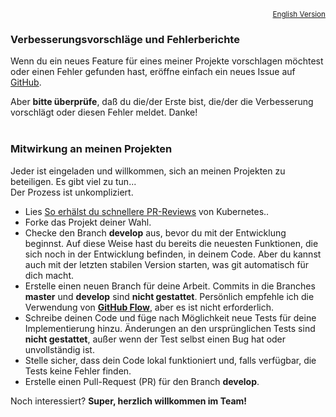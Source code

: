 <p align="right">
  <sub><a href="Contributing.en.md">English Version</a></sub>
</p>

### Verbesserungsvorschläge und Fehlerberichte

Wenn du ein neues Feature für eines meiner Projekte vorschlagen möchtest oder einen Fehler gefunden hast, eröffne einfach ein neues Issue auf [GitHub](https://github.com/nixe64).

Aber **bitte überprüfe**, daß du die/der Erste bist, die/der die Verbesserung vorschlägt oder diesen Fehler meldet. Danke!
<br/>
<br/>

### Mitwirkung an meinen Projekten

Jeder ist eingeladen und willkommen, sich an meinen Projekten zu beteiligen. Es gibt viel zu tun...<br/>
Der Prozess ist unkompliziert.

 - Lies [So erhälst du schnellere PR-Reviews](https://github.com/kubernetes/community/blob/master/contributors/guide/pull-requests.md#best-practices-for-faster-reviews) von Kubernetes..
 - Forke das Projekt deiner Wahl.
 - Checke den Branch **develop** aus, bevor du mit der Entwicklung beginnst.
  Auf diese Weise hast du bereits die neuesten Funktionen, die sich noch in der Entwicklung befinden, in deinem Code. Aber du kannst auch
  mit der letzten stabilen Version starten, was git automatisch für dich macht.
 - Erstelle einen neuen Branch für deine Arbeit. Commits in die Branches **master** und **develop** sind **nicht gestattet**. Persönlich empfehle ich die Verwendung von **[GitHub Flow](https://githubflow.github.io/)**, aber es ist nicht erforderlich.
 - Schreibe deinen Code und füge nach Möglichkeit neue Tests für deine Implementierung hinzu. Änderungen an den ursprünglichen Tests sind **nicht gestattet**, außer wenn der Test selbst einen Bug hat oder unvollständig ist.
 - Stelle sicher, dass dein Code lokal funktioniert und, falls verfügbar, die Tests keine Fehler finden.
 - Erstelle einen Pull-Request (PR) für den Branch **develop**.

Noch interessiert? **Super, herzlich willkommen im Team!**

